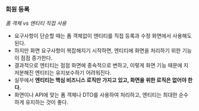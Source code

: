 ### 회원 등록

*폼 객체 vs 엔티티 직접 사용*
- 요구사항이 단순할 때는 폼 객체없이 엔티티를 직접 등록과 수정 화면에서 사용해도 된다.
- 하지만 화면 요구사항이 복잡해지기 시작하면, 엔티티에 화면을 처리하기 위한 기능이 점점 증가한다.
- 결과적으로 엔티티는 점점 화면에 종속적으로 변하고, 이렇게 화면 기능 때문에 지저분해진 엔티티는 유지보수하기 어려워진다.
- 실무에서 **엔티티는 핵심 비즈니스 로직만 가지고 있고, 화면을 위한 로직은 없어야 한다.**
- 화면이나 API에 맞는 폼 객체나 DTO를 사용하여 처리하고, 엔티티는 최대한 순수하게 유지하는 것이 좋다.
